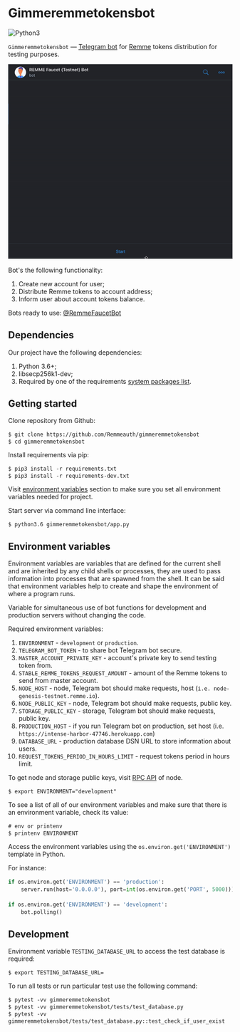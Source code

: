 # Gimmeremmetokensbot

![Python3](https://img.shields.io/badge/Python-3.6-brightgreen.svg)

`Gimmeremmetokensbot` — [Telegram bot](https://core.telegram.org/bots) for [Remme](https://remme.io) tokens distribution for testing purposes.

![example-of-usage](https://github.com/Remmeauth/gimmeremmetokensbot/blob/develop/assets/bot_usage_example_600_520.gif)

Bot's the following functionality:
1. Create new account for user;
2. Distribute Remme tokens to account address;
3. Inform user about account tokens balance.

Bots ready to use: [@RemmeFaucetBot](https://t.me/RemmeFaucetBot)

## Dependencies

Our project have the following dependencies:

1. Python 3.6+;
2. libsecp256k1-dev;
3. Required by one of the requirements [system packages list](https://github.com/ludbb/secp256k1-py#installation-with-compilation).

## Getting started

Clone repository from Github:
```
$ git clone https://github.com/Remmeauth/gimmeremmetokensbot
$ cd gimmeremmetokensbot
```

Install requirements via pip:

```
$ pip3 install -r requirements.txt
$ pip3 install -r requirements-dev.txt
```

Visit [environment variables](#environment-variables) section to make sure you set all environment variables needed for project.

Start server via command line interface:

```
$ python3.6 gimmeremmetokensbot/app.py
```

## Environment variables

Environment variables are variables that are defined for the current shell and are inherited by any child shells or processes, 
they are used to pass information into processes that are spawned from the shell. It can be said that environment variables help to create and shape the environment of where a program runs.

Variable for simultaneous use of bot functions for development and production servers without changing the code.

Required environment variables:

1. `ENVIRONMENT` - `development` or `production`.
2. `TELEGRAM_BOT_TOKEN` - to share bot Telegram bot secure.
3. `MASTER_ACCOUNT_PRIVATE_KEY` - account's private key to send testing token from.
4. `STABLE_REMME_TOKENS_REQUEST_AMOUNT` - amount of the Remme tokens to send from master account.
5. `NODE_HOST` - node, Telegram bot should make requests, host (`i.e. node-genesis-testnet.remme.io`).
6. `NODE_PUBLIC_KEY` - node, Telegram bot should make requests, public key.
7. `STORAGE_PUBLIC_KEY` - storage, Telegram bot should make requests, public key.
8. `PRODUCTION_HOST` - if you run Telegram bot on production, set host (i.e. `https://intense-harbor-47746.herokuapp.com`)
9. `DATABASE_URL` - production database DSN URL to store information about users.
10. `REQUEST_TOKENS_PERIOD_IN_HOURS_LIMIT` - request tokens period in hours limit.

To get node and storage public keys, visit [RPC API](https://remmeio.atlassian.net/wiki/spaces/WikiREMME/pages/292814862/RPC+API+specification) of node.

```
$ export ENVIRONMENT="development"
```
To see a list of all of our environment variables and make sure that there is an environment variable, check its value:

```
# env or printenv
$ printenv ENVIRONMENT
```

Access the environment variables using the `os.environ.get('ENVIRONMENT')` template in Python.

For instance:

```python
if os.environ.get('ENVIRONMENT') == 'production':
    server.run(host='0.0.0.0'), port=int(os.environ.get('PORT', 5000)))

if os.environ.get('ENVIRONMENT') == 'development':
    bot.polling()
```

## Development

Environment variable `TESTING_DATABASE_URL` to access the test database is required:

```
$ export TESTING_DATABASE_URL=
```

To run all tests or run particular test use the following command:

```
$ pytest -vv gimmeremmetokensbot
$ pytest -vv gimmeremmetokensbot/tests/test_database.py
$ pytest -vv gimmeremmetokensbot/tests/test_database.py::test_check_if_user_exist
```
